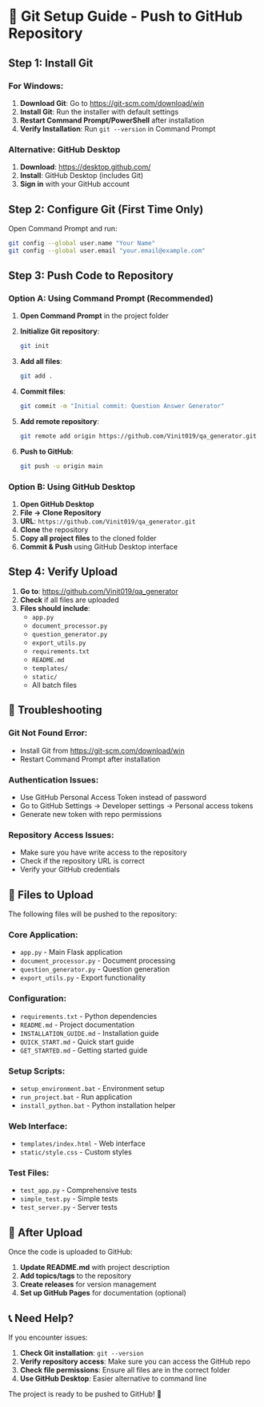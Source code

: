 # 🚀 Git Setup Guide - Push to GitHub Repository

## Step 1: Install Git

### For Windows:
1. **Download Git**: Go to https://git-scm.com/download/win
2. **Install Git**: Run the installer with default settings
3. **Restart Command Prompt/PowerShell** after installation
4. **Verify Installation**: Run `git --version` in Command Prompt

### Alternative: GitHub Desktop
1. **Download**: https://desktop.github.com/
2. **Install**: GitHub Desktop (includes Git)
3. **Sign in** with your GitHub account

## Step 2: Configure Git (First Time Only)

Open Command Prompt and run:
```bash
git config --global user.name "Your Name"
git config --global user.email "your.email@example.com"
```

## Step 3: Push Code to Repository

### Option A: Using Command Prompt (Recommended)

1. **Open Command Prompt** in the project folder
2. **Initialize Git repository**:
   ```bash
   git init
   ```

3. **Add all files**:
   ```bash
   git add .
   ```

4. **Commit files**:
   ```bash
   git commit -m "Initial commit: Question Answer Generator"
   ```

5. **Add remote repository**:
   ```bash
   git remote add origin https://github.com/Vinit019/qa_generator.git
   ```

6. **Push to GitHub**:
   ```bash
   git push -u origin main
   ```

### Option B: Using GitHub Desktop

1. **Open GitHub Desktop**
2. **File → Clone Repository**
3. **URL**: `https://github.com/Vinit019/qa_generator.git`
4. **Clone** the repository
5. **Copy all project files** to the cloned folder
6. **Commit & Push** using GitHub Desktop interface

## Step 4: Verify Upload

1. **Go to**: https://github.com/Vinit019/qa_generator
2. **Check** if all files are uploaded
3. **Files should include**:
   - `app.py`
   - `document_processor.py`
   - `question_generator.py`
   - `export_utils.py`
   - `requirements.txt`
   - `README.md`
   - `templates/`
   - `static/`
   - All batch files

## 🔧 Troubleshooting

### Git Not Found Error:
- Install Git from https://git-scm.com/download/win
- Restart Command Prompt after installation

### Authentication Issues:
- Use GitHub Personal Access Token instead of password
- Go to GitHub Settings → Developer settings → Personal access tokens
- Generate new token with repo permissions

### Repository Access Issues:
- Make sure you have write access to the repository
- Check if the repository URL is correct
- Verify your GitHub credentials

## 📁 Files to Upload

The following files will be pushed to the repository:

### Core Application:
- `app.py` - Main Flask application
- `document_processor.py` - Document processing
- `question_generator.py` - Question generation
- `export_utils.py` - Export functionality

### Configuration:
- `requirements.txt` - Python dependencies
- `README.md` - Project documentation
- `INSTALLATION_GUIDE.md` - Installation guide
- `QUICK_START.md` - Quick start guide
- `GET_STARTED.md` - Getting started guide

### Setup Scripts:
- `setup_environment.bat` - Environment setup
- `run_project.bat` - Run application
- `install_python.bat` - Python installation helper

### Web Interface:
- `templates/index.html` - Web interface
- `static/style.css` - Custom styles

### Test Files:
- `test_app.py` - Comprehensive tests
- `simple_test.py` - Simple tests
- `test_server.py` - Server tests

## 🎯 After Upload

Once the code is uploaded to GitHub:

1. **Update README.md** with project description
2. **Add topics/tags** to the repository
3. **Create releases** for version management
4. **Set up GitHub Pages** for documentation (optional)

## 📞 Need Help?

If you encounter issues:
1. **Check Git installation**: `git --version`
2. **Verify repository access**: Make sure you can access the GitHub repo
3. **Check file permissions**: Ensure all files are in the correct folder
4. **Use GitHub Desktop**: Easier alternative to command line

The project is ready to be pushed to GitHub! 🚀

